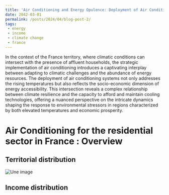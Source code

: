 ```yaml
---
title: 'Air Conditioning and Energy Opulence: Deployment of Air Conditioning in High-Temperature and High-Income Residential Territories'
date: 2042-03-01
permalink: /posts/2024/04/blog-post-2/
tags:
 - energy
 - income
 - climate change
 - france
---
```


In the context of the France territory, where climatic conditions can intersect with the presence of affluent households, the strategic implementation of air conditioning introduces a captivating interplay between adapting to climatic challenges and the abundance of energy resources. The deployment of air conditioning systems not only addresses the rising temperatures but also reflects the socio-economic dimension of energy accessibility. This intersection reveals a complex relationship between climate resilience and the capacity to afford and maintain cooling technologies, offering a nuanced perspective on the intricate dynamics shaping the response to environmental stressors in regions characterized by both elevated temperatures and economic prosperity.

Air Conditioning for the residential sector in France : Overview 
======

Territorial distribution
------

![Une image](https://github.com/mbruguet/mbruguet.github.io/blob/master/images/conso_map_dep_sand.jpg)

Income distribution
------
